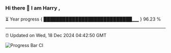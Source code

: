 ### Hi there 👋 I am Harry , 

⏳ Year progress { ████████████████████████████▁▁ } 96.23 %

---

⏰ Updated on Wed, 18 Dec 2024 04:42:50 GMT

![Progress Bar CI](https://github.com/duykhang68/duykhang68/workflows/Progress%20Bar%20CI/badge.svg)
